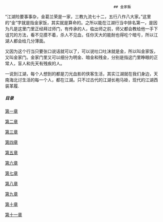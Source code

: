                                                       ## 金家飯
“江湖险要事事杂，金葛兰荣是一家，三教九流七十二，五行八作八大家。”这里的“金”字就是指金家饭，其实就是算命的。之所以能在江湖行当中排名第一，是因为凡是这里门里正经拜过师门，有传承的人，临出师之前，师父都会教给他一手下诅咒的方法，看不见摸不着，杀人不见血，任你天大的能耐也得吃个暗亏，所以江湖人都会给几分薄面。

又因为这个行当只要张口说话就可以了，可以说吐口吐沫就是金，所以叫金家饭，又叫金家门。金家门里又可以细分为明金、暗金和残金，分别是指这门里睁眼的正常人，盲人和先天有残疾的人。

一说到江湖，每个人想到的都是刀光血影的侠客生活，其实江湖就在我们身边，天南海北讨生活的每一个人，都在江湖。只不过古代的江湖长袍马褂，现代的江湖西装革履.

##### 目录
[第一章](第一章.md)

[第二章](第二章.md)

[第三章](第三章.md)

[第四章](第四章.md)

[第五章](第五章.md)

[第六章](第六章.md)

[第七章](第七章.md)

[第八章](第八章.md)

[第九章](第九章.md)

[第十章](第十章.md)

[第十一章](第十一章.md)
